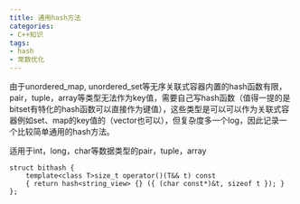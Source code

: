 ```yaml
---
title: 通用hash方法
categories:
- C++知识
tags:
- hash
- 常数优化
---
```


由于unordered_map, unordered_set等无序关联式容器内置的hash函数有限，pair，tuple，array等类型无法作为key值，需要自己写hash函数（值得一提的是bitset有特化的hash函数可以直接作为键值），这些类型是可以可以作为关联式容器例如set、map的key值的（vector也可以），但复杂度多一个log，因此记录一个比较简单通用的hash方法。

适用于int，long，char等数据类型的pair，tuple，array

```
struct bithash {
    template<class T>size_t operator()(T&& t) const
    { return hash<string_view> {} ({ (char const*)&t, sizeof t }); }
};
```